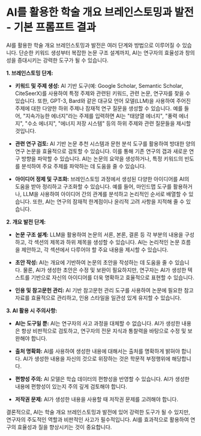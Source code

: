 # AI를 활용한 학술 개요 브레인스토밍과 발전 - 기본 프롬프트 결과

AI를 활용한 학술 개요 브레인스토밍과 발전은 여러 단계와 방법으로 이루어질 수 있습니다.  단순한 키워드 생성부터 복잡한 논문 구조 설계까지, AI는 연구자의 효율성과 창의성을 증대시키는 강력한 도구가 될 수 있습니다.

**1. 브레인스토밍 단계:**

* **키워드 및 주제 생성:** AI 기반 도구(예: Google Scholar, Semantic Scholar, CiteSeerX)를 사용하여 특정 주제와 관련된 키워드, 관련 논문, 연구자를 찾을 수 있습니다.  또한,  GPT-3, Bard와 같은 대규모 언어 모델(LLM)을 사용하여 주어진 주제에 대한 다양한 하위 주제나 잠재적 연구 질문을 생성할 수 있습니다.  예를 들어, "지속가능한 에너지"라는 주제를 입력하면 AI는 "태양열 에너지", "풍력 에너지", "수소 에너지", "에너지 저장 시스템" 등의 하위 주제와 관련 질문들을 제시할 것입니다.

* **관련 연구 검토:**  AI 기반 논문 추천 시스템과 문헌 분석 도구를 활용하여 방대한 양의 연구 논문을 효율적으로 검토할 수 있습니다.  이를 통해 기존 연구의 갭과 새로운 연구 방향을 파악할 수 있습니다.  AI는 논문의 요약을 생성하거나, 특정 키워드의 빈도를 분석하여 주요 주제를 파악하는 데 도움을 줄 수 있습니다.

* **아이디어 정제 및 구조화:**  브레인스토밍 과정에서 생성된 다양한 아이디어를 AI의 도움을 받아 정리하고 구조화할 수 있습니다.  예를 들어, 마인드맵 도구를 활용하거나, LLM을 사용하여 아이디어 간의 관계를 분석하고 논리적인 순서로 배열할 수 있습니다.  또한,  AI는 연구의 잠재적 한계점이나 윤리적 고려 사항을 지적해 줄 수 있습니다.


**2. 개요 발전 단계:**

* **논문 구조 설계:**  LLM을 활용하여 논문의 서론, 본론, 결론 등 각 부분의 내용을 구성하고, 각 섹션의 제목과 하위 제목을 생성할 수 있습니다.  AI는 논리적인 논문 흐름을 제안하고, 각 섹션에서 다루어야 할 주요 내용을 제시할 수 있습니다.

* **초안 작성:**  AI는 개요에 기반하여 논문의 초안을 작성하는 데 도움을 줄 수 있습니다.  물론, AI가 생성한 초안은 수정 및 보완이 필요하지만, 연구자는 AI가 생성한 텍스트를 기반으로 자신의 아이디어를 더욱 명확하고 효율적으로 표현할 수 있습니다.

* **인용 및 참고문헌 관리:**  AI 기반 참고문헌 관리 도구를 사용하여 논문에 필요한 참고 자료를 효율적으로 관리하고, 인용 스타일을 일관성 있게 유지할 수 있습니다.

**3. AI 활용 시 주의사항:**

* **AI는 도구일 뿐:** AI는 연구자의 사고 과정을 대체할 수 없습니다.  AI가 생성한 내용은 항상 비판적으로 검토하고, 연구자의 전문 지식과 통찰력을 바탕으로 수정 및 보완해야 합니다.

* **출처 명확화:** AI를 사용하여 생성한 내용에 대해서는 출처를 명확하게 밝혀야 합니다.  AI가 생성한 내용을 자신의 것으로 위장하는 것은 학문적 부정행위에 해당합니다.

* **편향성 주의:**  AI 모델은 학습 데이터의 편향성을 반영할 수 있습니다.  AI가 생성한 내용에 편향성이 있는지 주의 깊게 검토해야 합니다.

* **저작권 문제:** AI가 생성한 내용을 사용할 때 저작권 문제를 고려해야 합니다.


결론적으로, AI는 학술 개요 브레인스토밍과 발전에 있어 강력한 도구가 될 수 있지만,  연구자의 주도적인 역할과 비판적인 사고가 필수적입니다.  AI를 효과적으로 활용하여 연구의 효율성과 질을 향상시키는 것이 중요합니다.
